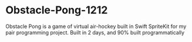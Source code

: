 # Obstacle-Pong-1212
Obstacle Pong is a game of virtual air-hockey built in Swift SpriteKit for my pair programming project. Built in 2 days, and 90% built programmatically
